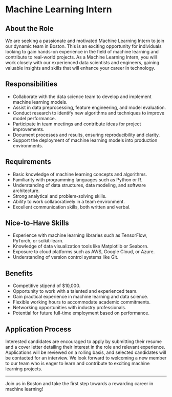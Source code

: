 # Machine Learning Intern

## About the Role

We are seeking a passionate and motivated Machine Learning Intern to join our dynamic team in Boston. This is an exciting opportunity for individuals looking to gain hands-on experience in the field of machine learning and contribute to real-world projects. As a Machine Learning Intern, you will work closely with our experienced data scientists and engineers, gaining valuable insights and skills that will enhance your career in technology.

## Responsibilities

- Collaborate with the data science team to develop and implement machine learning models.
- Assist in data preprocessing, feature engineering, and model evaluation.
- Conduct research to identify new algorithms and techniques to improve model performance.
- Participate in team meetings and contribute ideas for project improvements.
- Document processes and results, ensuring reproducibility and clarity.
- Support the deployment of machine learning models into production environments.

## Requirements

- Basic knowledge of machine learning concepts and algorithms.
- Familiarity with programming languages such as Python or R.
- Understanding of data structures, data modeling, and software architecture.
- Strong analytical and problem-solving skills.
- Ability to work collaboratively in a team environment.
- Excellent communication skills, both written and verbal.

## Nice-to-Have Skills

- Experience with machine learning libraries such as TensorFlow, PyTorch, or scikit-learn.
- Knowledge of data visualization tools like Matplotlib or Seaborn.
- Exposure to cloud platforms such as AWS, Google Cloud, or Azure.
- Understanding of version control systems like Git.

## Benefits

- Competitive stipend of $10,000.
- Opportunity to work with a talented and experienced team.
- Gain practical experience in machine learning and data science.
- Flexible working hours to accommodate academic commitments.
- Networking opportunities with industry professionals.
- Potential for future full-time employment based on performance.

## Application Process

Interested candidates are encouraged to apply by submitting their resume and a cover letter detailing their interest in the role and relevant experience. Applications will be reviewed on a rolling basis, and selected candidates will be contacted for an interview. We look forward to welcoming a new member to our team who is eager to learn and contribute to exciting machine learning projects.

---

Join us in Boston and take the first step towards a rewarding career in machine learning!